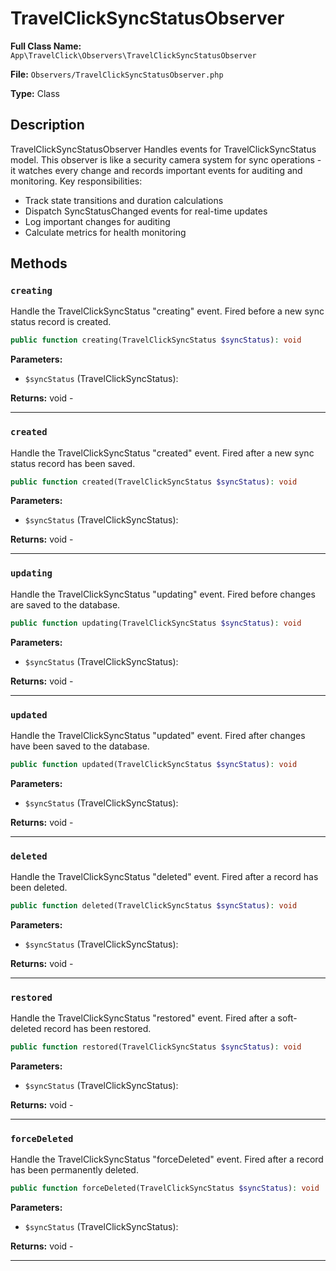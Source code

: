 # TravelClickSyncStatusObserver

**Full Class Name:** `App\TravelClick\Observers\TravelClickSyncStatusObserver`

**File:** `Observers/TravelClickSyncStatusObserver.php`

**Type:** Class

## Description

TravelClickSyncStatusObserver
Handles events for TravelClickSyncStatus model.
This observer is like a security camera system for sync operations - it watches
every change and records important events for auditing and monitoring.
Key responsibilities:
- Track state transitions and duration calculations
- Dispatch SyncStatusChanged events for real-time updates
- Log important changes for auditing
- Calculate metrics for health monitoring

## Methods

### `creating`

Handle the TravelClickSyncStatus "creating" event.
Fired before a new sync status record is created.

```php
public function creating(TravelClickSyncStatus $syncStatus): void
```

**Parameters:**

- `$syncStatus` (TravelClickSyncStatus): 

**Returns:** void - 

---

### `created`

Handle the TravelClickSyncStatus "created" event.
Fired after a new sync status record has been saved.

```php
public function created(TravelClickSyncStatus $syncStatus): void
```

**Parameters:**

- `$syncStatus` (TravelClickSyncStatus): 

**Returns:** void - 

---

### `updating`

Handle the TravelClickSyncStatus "updating" event.
Fired before changes are saved to the database.

```php
public function updating(TravelClickSyncStatus $syncStatus): void
```

**Parameters:**

- `$syncStatus` (TravelClickSyncStatus): 

**Returns:** void - 

---

### `updated`

Handle the TravelClickSyncStatus "updated" event.
Fired after changes have been saved to the database.

```php
public function updated(TravelClickSyncStatus $syncStatus): void
```

**Parameters:**

- `$syncStatus` (TravelClickSyncStatus): 

**Returns:** void - 

---

### `deleted`

Handle the TravelClickSyncStatus "deleted" event.
Fired after a record has been deleted.

```php
public function deleted(TravelClickSyncStatus $syncStatus): void
```

**Parameters:**

- `$syncStatus` (TravelClickSyncStatus): 

**Returns:** void - 

---

### `restored`

Handle the TravelClickSyncStatus "restored" event.
Fired after a soft-deleted record has been restored.

```php
public function restored(TravelClickSyncStatus $syncStatus): void
```

**Parameters:**

- `$syncStatus` (TravelClickSyncStatus): 

**Returns:** void - 

---

### `forceDeleted`

Handle the TravelClickSyncStatus "forceDeleted" event.
Fired after a record has been permanently deleted.

```php
public function forceDeleted(TravelClickSyncStatus $syncStatus): void
```

**Parameters:**

- `$syncStatus` (TravelClickSyncStatus): 

**Returns:** void - 

---

